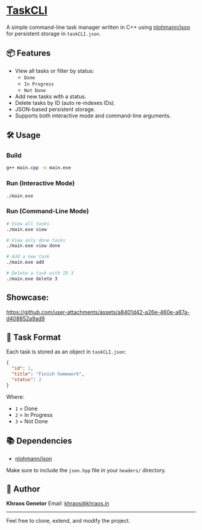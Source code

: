 # [TaskCLI](https://github.com/khraosgenetor/taskapp-cli-json)

A simple command-line task manager written in C++ using [nlohmann/json](https://github.com/nlohmann/json) for persistent storage in `taskCLI.json`.

## 📦 Features

- View all tasks or filter by status:
  - `Done`
  - `In Progress`
  - `Not Done`
- Add new tasks with a status.
- Delete tasks by ID (auto re-indexes IDs).
- JSON-based persistent storage.
- Supports both interactive mode and command-line arguments.

## 🛠️ Usage

### Build

```bash
g++ main.cpp -o main.exe
````

### Run (Interactive Mode)

```bash
./main.exe
```

### Run (Command-Line Mode)

```bash
# View all tasks
./main.exe view

# View only done tasks
./main.exe view done

# Add a new task
./main.exe add

# Delete a task with ID 3
./main.exe delete 3
```

## Showcase:

https://github.com/user-attachments/assets/a8401d42-a26e-460e-a87a-d408852a9ad9

## 📂 Task Format

Each task is stored as an object in `taskCLI.json`:

```json
{
  "id": 1,
  "title": "Finish homework",
  "status": 2
}
```

Where:

* `1` = Done
* `2` = In Progress
* `3` = Not Done

## 📚 Dependencies

* [nlohmann/json](https://github.com/nlohmann/json)

Make sure to include the `json.hpp` file in your `headers/` directory.

## 👤 Author

**Khraos Genetor**
Email: [khraos@khraos.in](mailto:khraos@khraos.in)

---

Feel free to clone, extend, and modify the project.
